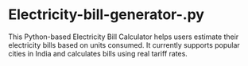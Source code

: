 # Electricity-bill-generator-.py
This Python-based Electricity Bill Calculator helps users estimate their electricity bills based on units consumed. It currently supports popular cities in India and calculates bills using real tariff rates.
